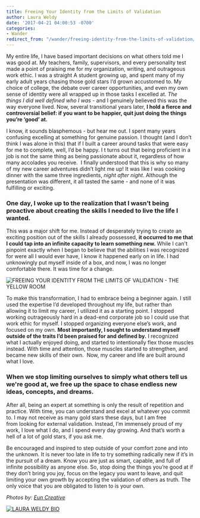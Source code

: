 ```yaml
---
title: Freeing Your Identity from the Limits of Validation
author: Laura Weldy
date: '2017-04-21 04:00:53 -0700'
categories:
- Wander
redirect_from: "/wander/freeing-identity-from-the-limits-of-validation/"
---
```


My entire life, I have based important decisions on what others told me I was good at. My teachers, family, supervisors, and every personality test made a point of praising me for my organization, writing, and outrageous work ethic. I was a straight A student growing up, and spent many of my early adult years chasing those gold stars I’d grown accustomed to. My choice of college, the debate over career opportunities, and even my own sense of identity were all wrapped up in those tasks I excelled at. _The things I did well defined who I was_ - and I genuinely believed this was the way everyone lived.  Now, several transitional years later, **I hold a fierce and controversial belief: if you want to be happier, quit just doing the things you’re ‘good’ at.**

I know, it sounds blasphemous - but hear me out. I spent many years confusing excelling at something for genuine passion. I thought (and I don’t think I was alone in this) that if I built a career around tasks that were easy for me to complete, well, I’d be happy. I t turns out that being proficient in a job is not the same thing as being passionate about it, regardless of how many accolades you receive.  I finally understood that this is why so many of my new career adventures didn’t light me up! It was like I was cooking dinner with the same three ingredients, _night after night_. Although the presentation was different, it all tasted the same - and none of it was fulfilling or exciting.

### **One day, I woke up to the realization that I wasn’t being proactive about creating the skills I needed to live the life I wanted.**

This was a major shift for me. Instead of desperately trying to create an exciting position out of the skills I already possessed, **it occurred to me that I could tap into an infinite capacity to learn something new.** While I can't pinpoint exactly when I began to believe that the abilities I was recognized for were all I would ever have, I know it happened early on in life. I had unknowingly put myself inside of a box, and now, I was no longer comfortable there. It was time for a change.

![FREEING YOUR IDENTITY FROM THE LIMITS OF VALIDATION - THE YELLOW ROOM](https://yellow-blog-images.imgix.net/2017/04/BeBangles-Summer2016-008.jpg "FREEING YOUR IDENTITY FROM THE LIMITS OF VALIDATION - THE YELLOW ROOM")

To make this transformation, I had to embrace being a beginner again. I still used the expertise I’d developed throughout my life, but rather than allowing it to limit my career, I utilized it as a starting point. I stopped working outrageously hard in a dead-end corporate job so I could use that work ethic for myself. I stopped organizing everyone else’s work, and focused on my own. **Most importantly, I sought to understand myself outside of the traits I’d been praised for and defined by.** I recognized what I actually enjoyed doing, and started to intentionally flex those muscles instead. With time and attention, those muscles started to strengthen, and became new skills of their own.  Now, my career and life are built around what I love.

### **When we stop limiting ourselves to simply what others tell us we're good at, we free up the space to chase endless new ideas, concepts, and dreams.**

After all, being an expert at something is only the result of repetition and practice. With time, you can understand and excel at whatever you commit to. I may not receive as many gold stars these days, but I am free from looking for external validation. Instead, I’m immensely proud of my work, I love what I do, and I spend every day growing. And that’s worth a hell of a lot of gold stars, if you ask me.

Be encouraged and inspired to step outside of your comfort zone and into the unknown. It is never too late in life to try something radically new if it’s in the pursuit of a dream. Know you are just as smart, capable, and full of infinite possibility as anyone else. So, stop doing the things you’re good at if they don’t bring you joy, focus on the legacy you want to leave, and quit limiting your own growth by accepting the validation of others as truth. The only voice that you are obligated to listen to is your own.

_Photos by: [Eun Creative](http://www.euncreative.com/)_

[![LAURA WELDY BIO](https://yellow-blog-images.imgix.net/2017/04/LAURA-WELDY-BIO.jpg "LAURA WELDY BIO")](http://thewellsupportedwoman.com/)
